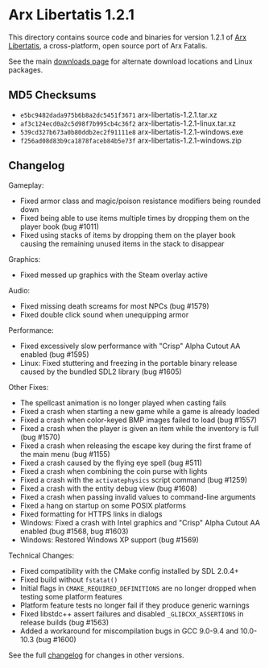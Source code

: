 
# Arx Libertatis 1.2.1

This directory contains source code and binaries for version 1.2.1 of [Arx Libertatis](https://arx-libertatis.org/), a cross-platform, open source port of Arx Fatalis.

See the main [downloads page](https://wiki.arx-libertatis.org/Download) for alternate download locations and Linux packages.

## MD5 Checksums

* `e5bc9482dada975b6b8a2dc5451f3671`  arx-libertatis-1.2.1.tar.xz
* `af3c124ecd0a2c5d98f7b995cb4c36f2`  arx-libertatis-1.2.1-linux.tar.xz
* `539cd327b673a0b80ddb2ec2f91111e8`  arx-libertatis-1.2.1-windows.exe
* `f256ad08d83b9ca1878faceb84b5e73f`  arx-libertatis-1.2.1-windows.zip

## Changelog

Gameplay:

* Fixed armor class and magic/poison resistance modifiers being rounded down
* Fixed being able to use items multiple times by dropping them on the player book (bug #1011)
* Fixed using stacks of items by dropping them on the player book causing the remaining unused items in the stack to disappear

Graphics:

* Fixed messed up graphics with the Steam overlay active

Audio:

* Fixed missing death screams for most NPCs (bug #1579)
* Fixed double click sound when unequipping armor

Performance:

* Fixed excessively slow performance with "Crisp" Alpha Cutout AA enabled (bug #1595)
* Linux: Fixed stuttering and freezing in the portable binary release caused by the bundled SDL2 library (bug #1605)

Other Fixes:

* The spellcast animation is no longer played when casting fails
* Fixed a crash when starting a new game while a game is already loaded
* Fixed a crash when color-keyed BMP images failed to load (bug #1557)
* Fixed a crash when the player is given an item while the inventory is full (bug #1570)
* Fixed a crash when releasing the escape key during the first frame of the main menu (bug #1155)
* Fixed a crash caused by the flying eye spell (bug #511)
* Fixed a crash when combining the coin purse with lights
* Fixed a crash with the `activatephysics` script command (bug #1259)
* Fixed a crash with the entity debug view (bug #1608)
* Fixed a crash when passing invalid values to command-line arguments
* Fixed a hang on startup on some POSIX platforms
* Fixed formatting for HTTPS links in dialogs
* Windows: Fixed a crash with Intel graphics and "Crisp" Alpha Cutout AA enabled (bug #1568, bug #1603)
* Windows: Restored Windows XP support (bug #1569)

Technical Changes:

* Fixed compatibility with the CMake config installed by SDL 2.0.4+
* Fixed build without `fstatat()`
* Initial flags in `CMAKE_REQUIRED_DEFINITIONS` are no longer dropped when testing some platform features
* Platform feature tests no longer fail if they produce generic warnings
* Fixed libstdc++ assert failures and disabled `_GLIBCXX_ASSERTIONS` in release builds (bug #1563)
* Added a workaround for miscompilation bugs in GCC 9.0-9.4 and 10.0-10.3 (bug #1600)

See the full [changelog](https://wiki.arx-libertatis.org/Changelog) for changes in other versions.
